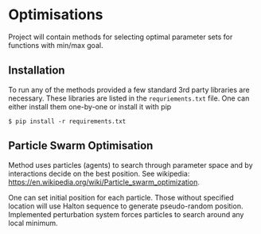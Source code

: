 # Optimisations

Project will contain methods for selecting optimal parameter sets for functions with min/max goal.

## Installation
To run any of the methods provided a few standard 3rd party libraries are necessary. These libraries are listed in the `requriements.txt` file. One can either install them one-by-one or install it with pip
```
$ pip install -r requirements.txt
```

## Particle Swarm Optimisation
Method uses particles (agents) to search through parameter space and by interactions decide on the best position.
See wikipedia: https://en.wikipedia.org/wiki/Particle_swarm_optimization.

One can set initial position for each particle. Those without specified location will use Halton sequence to generate pseudo-random position.
Implemented perturbation system forces particles to search around any local minimum.
